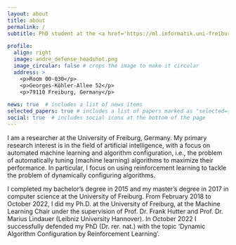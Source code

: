 ```yaml
---
layout: about
title: about
permalink: /
subtitle: PhD student at the <a href='https://ml.informatik.uni-freiburg.de/'>Machine Learning Lab in Freiburg</a>.

profile:
  align: right
  image: andre_defense_headshot.png
  image_circular: false # crops the image to make it circular
  address: >
    <p>Room 00-030</p>
    <p>Georges-Köhler-Allee 52</p>
    <p>79110 Freiburg, Germany</p>

news: true  # includes a list of news items
selected_papers: true # includes a list of papers marked as "selected={true}"
social: true  # includes social icons at the bottom of the page
---
```


I am a researcher at the University of Freiburg, Germany. My primary research interest is in the field of artificial intelligence, with a focus on automated machine learning and algorithm configuration, i.e., the problem of automatically tuning (machine learning) algorithms to maximize their performance. In particular, I focus on using reinforcement learning to tackle the problem of dynamically configuring algorithms.

I completed my bachelor’s degree in 2015 and my master’s degree in 2017 in computer science at the University of Freiburg. From February 2018 to October 2022, I did my Ph.D. at the University of Freiburg, at the Machine Learning Chair under the supervision of Prof. Dr. Frank Hutter and Prof. Dr. Marius Lindauer (Leibniz University Hannover). In October 2022 I successfully defended my PhD (Dr. rer. nat.) with the topic ‘Dynamic Algorithm Configuration by Reinforcement Learning’.

